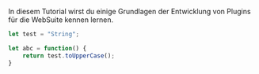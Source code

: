 In diesem Tutorial wirst du einige Grundlagen der Entwicklung von Plugins für die WebSuite kennen lernen.

```javascript
let test = "String";

let abc = function() {
	return test.toUpperCase();
}
```